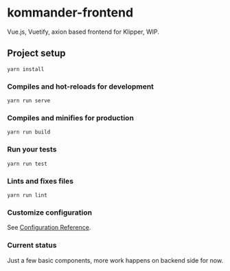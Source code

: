 # kommander-frontend

Vue.js, Vuetify, axion based frontend for Klipper, WIP.

## Project setup
```
yarn install
```

### Compiles and hot-reloads for development
```
yarn run serve
```

### Compiles and minifies for production
```
yarn run build
```

### Run your tests
```
yarn run test
```

### Lints and fixes files
```
yarn run lint
```

### Customize configuration
See [Configuration Reference](https://cli.vuejs.org/config/).

### Current status

Just a few basic components, more work happens on backend side for now.

